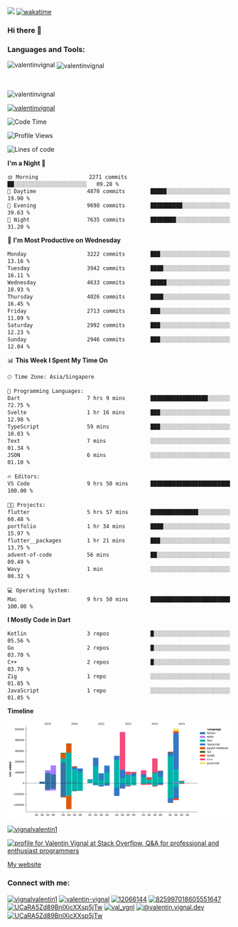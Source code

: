 
![](https://komarev.com/ghpvc/?username=valentinvignal&label=Profile%20views&color=0e75b6&style=flat)
[![wakatime](https://wakatime.com/badge/user/a700230c-ba51-4378-8fbc-fbcb542401ed.svg)](https://wakatime.com/@a700230c-ba51-4378-8fbc-fbcb542401ed)

### Hi there 👋

<h3 align="left">Languages and Tools:</h3>


<p><img align="left" src="https://github-readme-stats.vercel.app/api?username=ValentinVignal&count_private=true&show_icons=true&theme=dark" alt="valentinvignal" /></p>

<p>&nbsp;<img align="center" src="https://github-readme-stats.vercel.app/api/top-langs/?username=ValentinVignal&hide=jupyter%20notebook&layout=compact&theme=dark" alt="valentinvignal" /></p>

<br/>

<p><img align="center" src="https://github-readme-streak-stats.herokuapp.com/?user=valentinvignal&theme=dark" alt="valentinvignal" /></p>


<p align="left"> <a href="https://github.com/ryo-ma/github-profile-trophy"><img src="https://github-profile-trophy.vercel.app/?username=valentinvignal&theme=darkhub" alt="valentinvignal" /></a> </p>

<!--START_SECTION:waka-->
![Code Time](http://img.shields.io/badge/Code%20Time-2%2C839%20hrs%2045%20mins-blue)

![Profile Views](http://img.shields.io/badge/Profile%20Views-0-blue)

![Lines of code](https://img.shields.io/badge/From%20Hello%20World%20I%27ve%20Written-4.0%20million%20lines%20of%20code-blue)

**I'm a Night 🦉** 

```text
🌞 Morning                2271 commits        ██░░░░░░░░░░░░░░░░░░░░░░░   09.28 % 
🌆 Daytime                4870 commits        █████░░░░░░░░░░░░░░░░░░░░   19.90 % 
🌃 Evening                9698 commits        ██████████░░░░░░░░░░░░░░░   39.63 % 
🌙 Night                  7635 commits        ████████░░░░░░░░░░░░░░░░░   31.20 % 
```
📅 **I'm Most Productive on Wednesday** 

```text
Monday                   3222 commits        ███░░░░░░░░░░░░░░░░░░░░░░   13.16 % 
Tuesday                  3942 commits        ████░░░░░░░░░░░░░░░░░░░░░   16.11 % 
Wednesday                4633 commits        █████░░░░░░░░░░░░░░░░░░░░   18.93 % 
Thursday                 4026 commits        ████░░░░░░░░░░░░░░░░░░░░░   16.45 % 
Friday                   2713 commits        ███░░░░░░░░░░░░░░░░░░░░░░   11.09 % 
Saturday                 2992 commits        ███░░░░░░░░░░░░░░░░░░░░░░   12.23 % 
Sunday                   2946 commits        ███░░░░░░░░░░░░░░░░░░░░░░   12.04 % 
```


📊 **This Week I Spent My Time On** 

```text
🕑︎ Time Zone: Asia/Singapore

💬 Programming Languages: 
Dart                     7 hrs 9 mins        ██████████████████░░░░░░░   72.75 % 
Svelte                   1 hr 16 mins        ███░░░░░░░░░░░░░░░░░░░░░░   12.98 % 
TypeScript               59 mins             ███░░░░░░░░░░░░░░░░░░░░░░   10.03 % 
Text                     7 mins              ░░░░░░░░░░░░░░░░░░░░░░░░░   01.34 % 
JSON                     6 mins              ░░░░░░░░░░░░░░░░░░░░░░░░░   01.10 % 

🔥 Editors: 
VS Code                  9 hrs 50 mins       █████████████████████████   100.00 % 

🐱‍💻 Projects: 
flutter                  5 hrs 57 mins       ███████████████░░░░░░░░░░   60.48 % 
portfolio                1 hr 34 mins        ████░░░░░░░░░░░░░░░░░░░░░   15.97 % 
flutter__packages        1 hr 21 mins        ███░░░░░░░░░░░░░░░░░░░░░░   13.75 % 
advent-of-code           56 mins             ██░░░░░░░░░░░░░░░░░░░░░░░   09.49 % 
Wavy                     1 min               ░░░░░░░░░░░░░░░░░░░░░░░░░   00.32 % 

💻 Operating System: 
Mac                      9 hrs 50 mins       █████████████████████████   100.00 % 
```

**I Mostly Code in Dart** 

```text
Kotlin                   3 repos             █░░░░░░░░░░░░░░░░░░░░░░░░   05.56 % 
Go                       2 repos             █░░░░░░░░░░░░░░░░░░░░░░░░   03.70 % 
C++                      2 repos             █░░░░░░░░░░░░░░░░░░░░░░░░   03.70 % 
Zig                      1 repo              ░░░░░░░░░░░░░░░░░░░░░░░░░   01.85 % 
JavaScript               1 repo              ░░░░░░░░░░░░░░░░░░░░░░░░░   01.85 % 
```



**Timeline**

![Lines of Code chart](https://raw.githubusercontent.com/ValentinVignal/ValentinVignal/main/assets/bar_graph.png)


<!--END_SECTION:waka-->

<p align="left"> <a href="https://twitter.com/vignalvalentin1" target="blank"><img src="https://img.shields.io/twitter/follow/vignalvalentin1?logo=twitter" alt="vignalvalentin1" /></a> </p>

<a href="https://stackoverflow.com/users/12066144/valentin-vignal"><img src="https://stackexchange.com/users/flair/16694563.png?theme=dark" width="208" height="58" alt="profile for Valentin Vignal at Stack Overflow, Q&amp;A for professional and enthusiast programmers" title="profile for Valentin Vignal at Stack Overflow, Q&amp;A for professional and enthusiast programmers"></a>

[My website](https://valentinvignal.github.io/portfolio/)

<h3 align="left">Connect with me:</h3>
<p align="left">
<a href="https://twitter.com/vignalvalentin1" target="blank"><img align="center" src="https://raw.githubusercontent.com/rahuldkjain/github-profile-readme-generator/master/src/images/icons/Social/twitter.svg" alt="vignalvalentin1" height="30" width="40" /></a>
<a href="https://linkedin.com/in/valentin-vignal" target="blank"><img align="center" src="https://raw.githubusercontent.com/rahuldkjain/github-profile-readme-generator/master/src/images/icons/Social/linked-in-alt.svg" alt="valentin-vignal" height="30" width="40" /></a>
<a href="https://stackoverflow.com/users/12066144" target="blank"><img align="center" src="https://raw.githubusercontent.com/rahuldkjain/github-profile-readme-generator/master/src/images/icons/Social/stack-overflow.svg" alt="12066144" height="30" width="40" /></a>
<a href="https://discordapp.com/users/825997018605551647" target="blank"><img align="center" src="https://raw.githubusercontent.com/rahuldkjain/github-profile-readme-generator/master/src/images/icons/Social/discord.svg" alt="825997018605551647" height="30" width="40" /></a>
<a href="https://www.reddit.com/user/ValentinVignal" target="blank"><img align="center" src="https://raw.githubusercontent.com/rahuldkjain/github-profile-readme-generator/master/src/images/icons/Social/reddit.svg" alt="UCaRA5Zd89BnlXicXXsp5jTw" height="30" width="40" /></a>
<a href="https://instagram.com/valentin_vignal" target="blank"><img align="center" src="https://raw.githubusercontent.com/rahuldkjain/github-profile-readme-generator/master/src/images/icons/Social/instagram.svg" alt="val_vgnl" height="30" width="40" /></a>
<a href="https://medium.com/@valentin.vignal.dev" target="blank"><img align="center" src="https://raw.githubusercontent.com/rahuldkjain/github-profile-readme-generator/master/src/images/icons/Social/medium.svg" alt="@valentin.vignal.dev" height="30" width="40" /></a>
<a href="https://www.youtube.com/channel/UCaRA5Zd89BnlXicXXsp5jTw" target="blank"><img align="center" src="https://raw.githubusercontent.com/rahuldkjain/github-profile-readme-generator/master/src/images/icons/Social/youtube.svg" alt="UCaRA5Zd89BnlXicXXsp5jTw" height="30" width="40" /></a>
</p>


